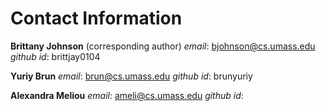 # Contact Information

**Brittany Johnson** (corresponding author)
*email*: bjohnson@cs.umass.edu
*github id*: brittjay0104

**Yuriy Brun**
*email*: brun@cs.umass.edu
*github id*: brunyuriy

**Alexandra Meliou**
*email*: ameli@cs.umass.edu
*github id*: 
